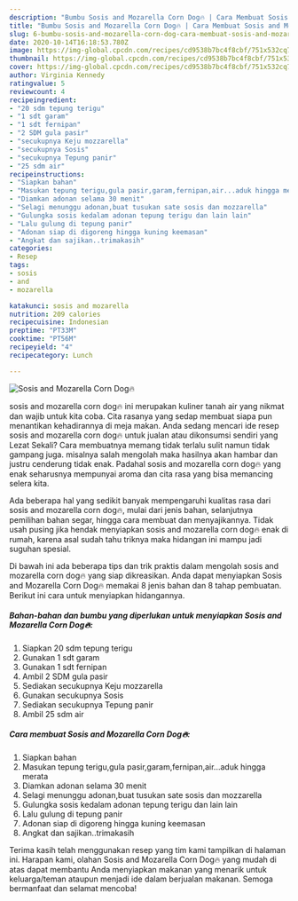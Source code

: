 ```yaml
---
description: "Bumbu Sosis and Mozarella Corn Dog🔥 | Cara Membuat Sosis and Mozarella Corn Dog🔥 Yang Sedap"
title: "Bumbu Sosis and Mozarella Corn Dog🔥 | Cara Membuat Sosis and Mozarella Corn Dog🔥 Yang Sedap"
slug: 6-bumbu-sosis-and-mozarella-corn-dog-cara-membuat-sosis-and-mozarella-corn-dog-yang-sedap
date: 2020-10-14T16:18:53.780Z
image: https://img-global.cpcdn.com/recipes/cd9538b7bc4f8cbf/751x532cq70/sosis-and-mozarella-corn-dog🔥-foto-resep-utama.jpg
thumbnail: https://img-global.cpcdn.com/recipes/cd9538b7bc4f8cbf/751x532cq70/sosis-and-mozarella-corn-dog🔥-foto-resep-utama.jpg
cover: https://img-global.cpcdn.com/recipes/cd9538b7bc4f8cbf/751x532cq70/sosis-and-mozarella-corn-dog🔥-foto-resep-utama.jpg
author: Virginia Kennedy
ratingvalue: 5
reviewcount: 4
recipeingredient:
- "20 sdm tepung terigu"
- "1 sdt garam"
- "1 sdt fernipan"
- "2 SDM gula pasir"
- "secukupnya Keju mozzarella"
- "secukupnya Sosis"
- "secukupnya Tepung panir"
- "25 sdm air"
recipeinstructions:
- "Siapkan bahan"
- "Masukan tepung terigu,gula pasir,garam,fernipan,air...aduk hingga merata"
- "Diamkan adonan selama 30 menit"
- "Selagi menunggu adonan,buat tusukan sate sosis dan mozzarella"
- "Gulungka sosis kedalam adonan tepung terigu dan lain lain"
- "Lalu gulung di tepung panir"
- "Adonan siap di digoreng hingga kuning keemasan"
- "Angkat dan sajikan..trimakasih"
categories:
- Resep
tags:
- sosis
- and
- mozarella

katakunci: sosis and mozarella 
nutrition: 209 calories
recipecuisine: Indonesian
preptime: "PT33M"
cooktime: "PT56M"
recipeyield: "4"
recipecategory: Lunch

---
```



![Sosis and Mozarella Corn Dog🔥](https://img-global.cpcdn.com/recipes/cd9538b7bc4f8cbf/751x532cq70/sosis-and-mozarella-corn-dog🔥-foto-resep-utama.jpg)


sosis and mozarella corn dog🔥 ini merupakan kuliner tanah air yang nikmat dan wajib untuk kita coba. Cita rasanya yang sedap membuat siapa pun menantikan kehadirannya di meja makan.
Anda sedang mencari ide resep sosis and mozarella corn dog🔥 untuk jualan atau dikonsumsi sendiri yang Lezat Sekali? Cara membuatnya memang tidak terlalu sulit namun tidak gampang juga. misalnya salah mengolah maka hasilnya akan hambar dan justru cenderung tidak enak. Padahal sosis and mozarella corn dog🔥 yang enak seharusnya mempunyai aroma dan cita rasa yang bisa memancing selera kita.

Ada beberapa hal yang sedikit banyak mempengaruhi kualitas rasa dari sosis and mozarella corn dog🔥, mulai dari jenis bahan, selanjutnya pemilihan bahan segar, hingga cara membuat dan menyajikannya. Tidak usah pusing jika hendak menyiapkan sosis and mozarella corn dog🔥 enak di rumah, karena asal sudah tahu triknya maka hidangan ini mampu jadi suguhan spesial.




Di bawah ini ada beberapa tips dan trik praktis dalam mengolah sosis and mozarella corn dog🔥 yang siap dikreasikan. Anda dapat menyiapkan Sosis and Mozarella Corn Dog🔥 memakai 8 jenis bahan dan 8 tahap pembuatan. Berikut ini cara untuk menyiapkan hidangannya.

<!--inarticleads1-->

##### Bahan-bahan dan bumbu yang diperlukan untuk menyiapkan Sosis and Mozarella Corn Dog🔥:

1. Siapkan 20 sdm tepung terigu
1. Gunakan 1 sdt garam
1. Gunakan 1 sdt fernipan
1. Ambil 2 SDM gula pasir
1. Sediakan secukupnya Keju mozzarella
1. Gunakan secukupnya Sosis
1. Sediakan secukupnya Tepung panir
1. Ambil 25 sdm air




<!--inarticleads2-->

##### Cara membuat Sosis and Mozarella Corn Dog🔥:

1. Siapkan bahan
1. Masukan tepung terigu,gula pasir,garam,fernipan,air...aduk hingga merata
1. Diamkan adonan selama 30 menit
1. Selagi menunggu adonan,buat tusukan sate sosis dan mozzarella
1. Gulungka sosis kedalam adonan tepung terigu dan lain lain
1. Lalu gulung di tepung panir
1. Adonan siap di digoreng hingga kuning keemasan
1. Angkat dan sajikan..trimakasih




Terima kasih telah menggunakan resep yang tim kami tampilkan di halaman ini. Harapan kami, olahan Sosis and Mozarella Corn Dog🔥 yang mudah di atas dapat membantu Anda menyiapkan makanan yang menarik untuk keluarga/teman ataupun menjadi ide dalam berjualan makanan. Semoga bermanfaat dan selamat mencoba!
